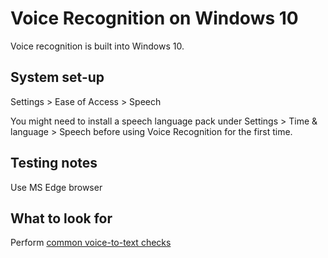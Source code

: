 # Voice Recognition on Windows 10
Voice recognition is built into Windows 10.

## System set-up
Settings > Ease of Access > Speech

You might need to install a speech language pack under Settings > Time & language > Speech before using Voice Recognition for the first time.

## Testing notes
Use MS Edge browser

## What to look for
Perform [common voice-to-text checks](common/voice.md)

